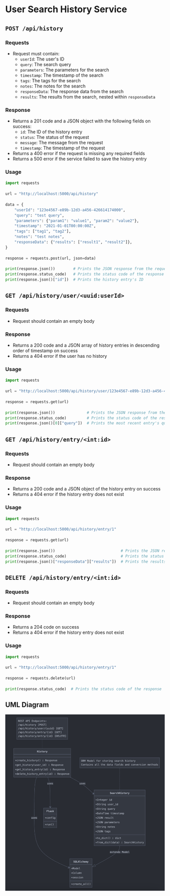 # User Search History Service

## `POST /api/history`
### Requests
- Request must contain:
  - `userId`: The user's ID
  - `query`: The search query
  - `parameters`: The parameters for the search
  - `timestamp`: The timestamp of the search
  - `tags`: The tags for the search
  - `notes`: The notes for the search
  - `responseData`: The response data from the search
  - `results`: The results from the search, nested within `responseData`

### Response
- Returns a 201 code and a JSON object with the following fields on success:
  - `id`: The ID of the history entry
  - `status`: The status of the request
  - `message`: The message from the request
  - `timestamp`: The timestamp of the request
- Returns a 400 error if the request is missing any required fields
- Returns a 500 error if the service failed to save the history entry

### Usage
```python
import requests

url = "http://localhost:5000/api/history"

data = {
    "userId": "123e4567-e89b-12d3-a456-426614174000",
    "query": "test query",
    "parameters": {"param1": "value1", "param2": "value2"},
    "timestamp": "2021-01-01T00:00:00Z",
    "tags": ["tag1", "tag2"],
    "notes": "test notes",
    "responseData": {"results": ["result1", "result2"]},
}

response = requests.post(url, json=data)

print(response.json())        # Prints the JSON response from the request
print(response.status_code)   # Prints the status code of the response
print(response.json()["id"])  # Prints the history entry's ID
```
  
## `GET /api/history/user/<uuid:userId>`
### Requests
- Request should contain an empty body

### Response
- Returns a 200 code and a JSON array of history entries in descending order of timestamp on success
- Returns a 404 error if the user has no history

### Usage
```python
import requests

url = "http://localhost:5000/api/history/user/123e4567-e89b-12d3-a456-426614174000"

response = requests.get(url)

print(response.json())              # Prints the JSON response from the request
print(response.status_code)         # Prints the status code of the response
print(response.json()[0]["query"])  # Prints the most recent entry's query
```

## `GET /api/history/entry/<int:id>`
### Requests
- Request should contain an empty body

### Response
- Returns a 200 code and a JSON object of the history entry on success
- Returns a 404 error if the history entry does not exist

### Usage
```python
import requests

url = "http://localhost:5000/api/history/entry/1"

response = requests.get(url)

print(response.json())                             # Prints the JSON response from the request
print(response.status_code)                        # Prints the status code of the response
print(response.json()["responseData"]["results"])  # Prints the results from the history entry
```

## `DELETE /api/history/entry/<int:id>`
### Requests
- Request should contain an empty body

### Response
- Returns a 204 code on success
- Returns a 404 error if the history entry does not exist

### Usage
```python
import requests

url = "http://localhost:5000/api/history/entry/1"

response = requests.delete(url)

print(response.status_code)  # Prints the status code of the response
```

## UML Diagram
![UML Diagram](./assets/uml.png)